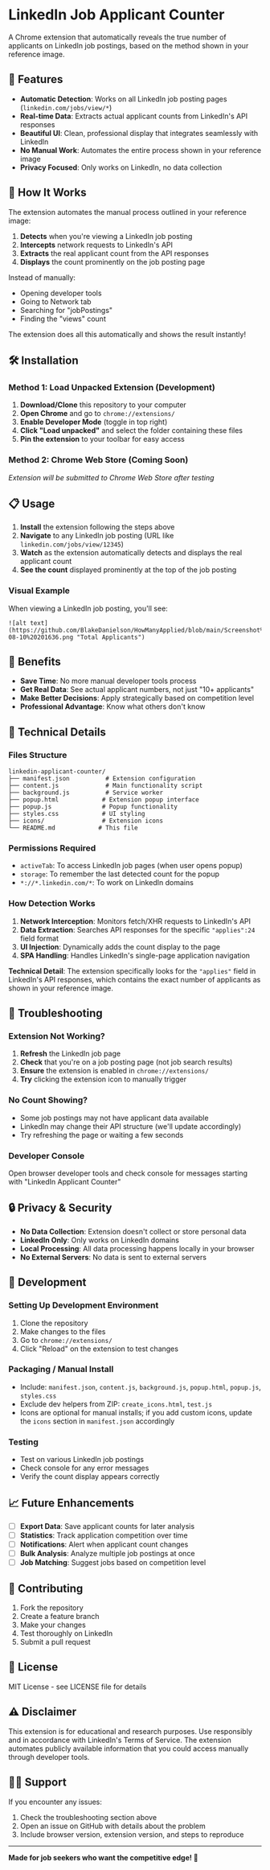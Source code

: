 # LinkedIn Job Applicant Counter

A Chrome extension that automatically reveals the true number of applicants on LinkedIn job postings, based on the method shown in your reference image.

## 🚀 Features

- **Automatic Detection**: Works on all LinkedIn job posting pages (`linkedin.com/jobs/view/*`)
- **Real-time Data**: Extracts actual applicant counts from LinkedIn's API responses
- **Beautiful UI**: Clean, professional display that integrates seamlessly with LinkedIn
- **No Manual Work**: Automates the entire process shown in your reference image
- **Privacy Focused**: Only works on LinkedIn, no data collection

## 📱 How It Works

The extension automates the manual process outlined in your reference image:

1. **Detects** when you're viewing a LinkedIn job posting
2. **Intercepts** network requests to LinkedIn's API
3. **Extracts** the real applicant count from the API responses
4. **Displays** the count prominently on the job posting page

Instead of manually:
- Opening developer tools
- Going to Network tab
- Searching for "jobPostings" 
- Finding the "views" count

The extension does all this automatically and shows the result instantly!

## 🛠 Installation

### Method 1: Load Unpacked Extension (Development)

1. **Download/Clone** this repository to your computer
2. **Open Chrome** and go to `chrome://extensions/`
3. **Enable Developer Mode** (toggle in top right)
4. **Click "Load unpacked"** and select the folder containing these files
5. **Pin the extension** to your toolbar for easy access

### Method 2: Chrome Web Store (Coming Soon)
*Extension will be submitted to Chrome Web Store after testing*

## 📋 Usage

1. **Install** the extension following the steps above
2. **Navigate** to any LinkedIn job posting (URL like `linkedin.com/jobs/view/12345`)
3. **Watch** as the extension automatically detects and displays the real applicant count
4. **See the count** displayed prominently at the top of the job posting

### Visual Example

When viewing a LinkedIn job posting, you'll see:

```
![alt text](https://github.com/BlakeDanielson/HowManyApplied/blob/main/Screenshot%202025-08-10%20201636.png "Total Applicants")
```

## 🎯 Benefits

- **Save Time**: No more manual developer tools process
- **Get Real Data**: See actual applicant numbers, not just "10+ applicants"
- **Make Better Decisions**: Apply strategically based on competition level
- **Professional Advantage**: Know what others don't know

## 🔧 Technical Details

### Files Structure
```
linkedin-applicant-counter/
├── manifest.json          # Extension configuration
├── content.js             # Main functionality script
├── background.js          # Service worker
├── popup.html            # Extension popup interface
├── popup.js              # Popup functionality
├── styles.css            # UI styling
├── icons/                # Extension icons
└── README.md            # This file
```

### Permissions Required
- `activeTab`: To access LinkedIn job pages (when user opens popup)
- `storage`: To remember the last detected count for the popup
- `*://*.linkedin.com/*`: To work on LinkedIn domains

### How Detection Works
1. **Network Interception**: Monitors fetch/XHR requests to LinkedIn's API
2. **Data Extraction**: Searches API responses for the specific `"applies":24` field format
3. **UI Injection**: Dynamically adds the count display to the page
4. **SPA Handling**: Handles LinkedIn's single-page application navigation

**Technical Detail**: The extension specifically looks for the `"applies"` field in LinkedIn's API responses, which contains the exact number of applicants as shown in your reference image.

## 🐛 Troubleshooting

### Extension Not Working?
1. **Refresh** the LinkedIn job page
2. **Check** that you're on a job posting page (not job search results)
3. **Ensure** the extension is enabled in `chrome://extensions/`
4. **Try** clicking the extension icon to manually trigger

### No Count Showing?
- Some job postings may not have applicant data available
- LinkedIn may change their API structure (we'll update accordingly)
- Try refreshing the page or waiting a few seconds

### Developer Console
Open browser developer tools and check console for messages starting with "LinkedIn Applicant Counter"

## 🔒 Privacy & Security

- **No Data Collection**: Extension doesn't collect or store personal data
- **LinkedIn Only**: Only works on LinkedIn domains
- **Local Processing**: All data processing happens locally in your browser
- **No External Servers**: No data is sent to external servers

## 🚧 Development

### Setting Up Development Environment

1. Clone the repository
2. Make changes to the files
3. Go to `chrome://extensions/`
4. Click "Reload" on the extension to test changes

### Packaging / Manual Install
- Include: `manifest.json`, `content.js`, `background.js`, `popup.html`, `popup.js`, `styles.css`
- Exclude dev helpers from ZIP: `create_icons.html`, `test.js`
- Icons are optional for manual installs; if you add custom icons, update the `icons` section in `manifest.json` accordingly

### Testing
- Test on various LinkedIn job postings
- Check console for any error messages
- Verify the count display appears correctly

## 📈 Future Enhancements

- [ ] **Export Data**: Save applicant counts for later analysis
- [ ] **Statistics**: Track application competition over time
- [ ] **Notifications**: Alert when applicant count changes
- [ ] **Bulk Analysis**: Analyze multiple job postings at once
- [ ] **Job Matching**: Suggest jobs based on competition level

## 🤝 Contributing

1. Fork the repository
2. Create a feature branch
3. Make your changes
4. Test thoroughly on LinkedIn
5. Submit a pull request

## 📄 License

MIT License - see LICENSE file for details

## ⚠️ Disclaimer

This extension is for educational and research purposes. Use responsibly and in accordance with LinkedIn's Terms of Service. The extension automates publicly available information that you could access manually through developer tools.

## 🙋‍♂️ Support

If you encounter any issues:
1. Check the troubleshooting section above
2. Open an issue on GitHub with details about the problem
3. Include browser version, extension version, and steps to reproduce

---

**Made for job seekers who want the competitive edge! 🎯** 
